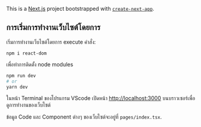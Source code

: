 This is a [Next.js](https://nextjs.org/) project bootstrapped with [`create-next-app`](https://github.com/vercel/next.js/tree/canary/packages/create-next-app).

## การเริ่มการทำงานเว็บไซต์โดยการ

เริ่มการทำงานเว็บไซต์โดยการ execute คำสั่ง:
```
npm i react-dom
```
เพื่อทำการติดตั้ง node modules
```bash
npm run dev
# or
yarn dev
```
ในหน้า Terminal ของโปรแกรม VScode
เปิดหน้า [http://localhost:3000](http://localhost:3000) บนบราวเซอร์เพื่อดูการทำงานของเว็บไซต์

ข้อมูล Code และ Component ต่างๆ ของเว็บไซต์จะอยู่ที่ `pages/index.tsx`. 

